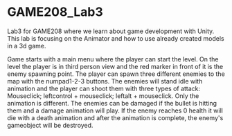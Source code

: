 # GAME208_Lab3
Lab3 for GAME208 where we learn about game development with Unity.
This lab is focusing on the Animator and how to use already created models in a 3d game.

Game starts with a main menu where the player can start the level.
On the level the player is in third person view and the red marker in front of it is the enemy spawning point.
The player can spawn three different enemies to the map with the numpad1-2-3 buttons.
The enemies will stand idle with animation and the player can shoot them with three types of attack:
Mouseclick; leftcontrol + mouseclick; leftalt + mouseclick. Only the animation is different.
The enemies can be damaged if the bullet is hitting them and a damage animation will play. If the enemy reaches 0 health it will die with a death animation and after the animation is complete, the enemy's gameobject will be destroyed.
